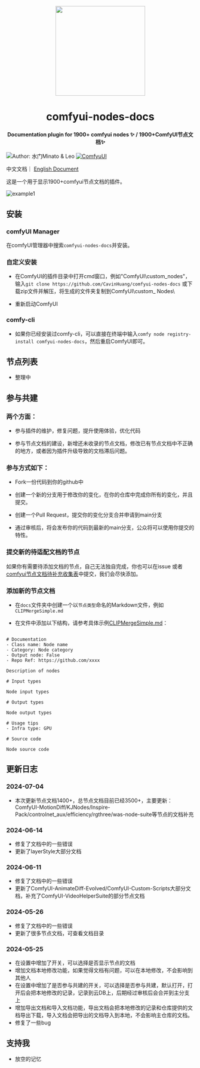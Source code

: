 <!-- markdownlint-disable -->
<p align="center">
  <img width="240" src="logo.png" style="text-align: center;"/>
</p>
<h1 align="center">comfyui-nodes-docs</h1>
<h4 align="center">Documentation plugin for 1900+ comfyui nodes ✨ / 1900+ComfyUI节点文档✨</h4>

![Author: 水门Minato & Leo](https://img.shields.io/badge/作者-水门Minato&Leo-blue.svg?style=for-the-badge)
[![ComfyuUI](https://img.shields.io/badge/ComfyUI-blue.svg?style=for-the-badge)](https://github.com/comfyanonymous/ComfyUI)

<!-- markdownlint-restore -->

中文文档｜ [English Document](README_en.md)

这是一个用于显示1900+comfyui节点文档的插件。


![example1](examples/2.png)

## 安装

### comfyUI Manager

在comfyUI管理器中搜索`comfyui-nodes-docs`并安装。

### 自定义安装

- 在ComfyUI的插件目录中打开cmd窗口，例如"ComfyUI\custom_nodes"，输入`git clone https://github.com/CavinHuang/comfyui-nodes-docs` 或下载zip文件并解压，将生成的文件夹复制到ComfyUI\custom_ Nodes\

- 重新启动ComfyUI

### comfy-cli

- 如果你已经安装过comfy-cli，可以直接在终端中输入`comfy node registry-install comfyui-nodes-docs`，然后重启ComfyUI即可。

## 节点列表
- 整理中

## 参与共建

### 两个方面：

- 参与插件的维护，修复问题，提升使用体验，优化代码

- 参与节点文档的建设，新增还未收录的节点文档，修改已有节点文档中不正确的地方，或者因为插件升级导致的文档滞后问题。

### 参与方式如下：

- Fork一份代码到你的github中

- 创建一个新的分支用于修改你的变化，在你的仓库中完成你所有的变化，并且提交。

- 创建一个Pull Request，提交你的变化分支合并申请到main分支

- 通过审核后，将会发布你的代码到最新的main分支，公众将可以使用你提交的特性。

### 提交新的待适配文档的节点

如果你有需要待添加文档的节点，自己无法独自完成，你也可以在issue 或者 [comfyui节点文档待补充收集表](https://g4je62387v.feishu.cn/sheets/PinRs9EblhFUbDteDP6cHI5UngF?from=from_copylink)中提交，我们会尽快添加。

### 添加新的节点文档

- 在`docs`文件夹中创建一个以`节点类型`命名的Markdown文件，例如`CLIPMergeSimple.md`

- 在文件中添加以下结构，请参考具体示例[CLIPMergeSimple.md](docs/CLIPMergeSimple.md)：

<pre><code>
# Documentation
- Class name: Node name
- Category: Node category
- Output node: False
- Repo Ref: https://github.com/xxxx

Description of nodes

# Input types

Node input types

# Output types

Node output types

# Usage tips
- Infra type: GPU

# Source code

Node source code
</code></pre>

## 更新日志

### 2024-07-04
 - 本次更新节点文档1400+，总节点文档目前已经3500+，主要更新：ComfyUI-MotionDiff/KJNodes/Inspire-Pack/controlnet_aux/efficiency/rgthree/was-node-suite等节点的文档补充


### 2024-06-14
- 修复了文档中的一些错误
- 更新了layerStyle大部分文档

### 2024-06-11
- 修复了文档中的一些错误
- 更新了ComfyUI-AnimateDiff-Evolved/ComfyUI-Custom-Scripts大部分文档，补充了ComfyUI-VideoHelperSuite的部分节点文档

### 2024-05-26
- 修复了文档中的一些错误
- 更新了很多节点文档，可查看文档目录

### 2024-05-25
- 在设置中增加了开关，可以选择是否显示节点的文档
- 增加文档本地修改功能，如果觉得文档有问题，可以在本地修改，不会影响到其他人
- 在设置中增加了是否参与共建的开关，可以选择是否参与共建，默认打开，打开后会把本地修改的记录，记录到云DB上，后期经过审核后会合并到主分支上
- 增加导出文档和导入文档功能，导出文档会把本地修改的记录和仓库提供的文档导出下载，导入文档会把导出的文档导入到本地，不会影响主仓库的文档。
- 修复了一些bug

## 支持我

- 放空的记忆